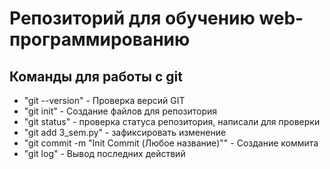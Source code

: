 # Репозиторий для обучению web-программированию
## Команды для работы с git
- "git  --version" - Проверка версий GIT
- "git init" - Создание файлов для репозитория
- "git status" - проверка статуса репозитория, написали для проверки
- "git add 3_sem.py" - зафиксировать изменение
- "git commit -m "Init Commit (Любое название)"" - Создание коммита
- "git log" - Вывод последних действий